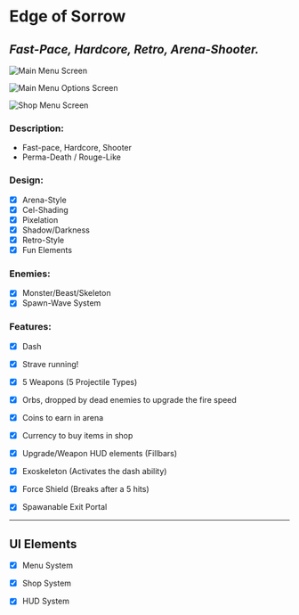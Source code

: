 # Edge of Sorrow 

## *Fast-Pace, Hardcore, Retro, Arena-Shooter.*

![Main Menu Screen](https://github.com/goldbarth/EdgeOfSorrow/blob/main/Images/EdgeOfSorrowMainScreen.png "Main Menu")

![Main Menu Options Screen](https://github.com/goldbarth/EdgeOfSorrow/blob/main/Images/EdgeOfSorrowOptionsScreen.png "Main Menu Options")

![Shop Menu Screen](https://github.com/goldbarth/EdgeOfSorrow/blob/main/Images/EdgeOfSorrowShopScreen.png "Shop Menu")

### Description:
 - Fast-pace, Hardcore, Shooter
 - Perma-Death / Rouge-Like

### Design:
 - [x] Arena-Style
 - [x] Cel-Shading
 - [x] Pixelation
 - [x] Shadow/Darkness
 - [x] Retro-Style
 - [x] Fun Elements

###  Enemies:
 - [x] Monster/Beast/Skeleton
 - [x] Spawn-Wave System

### Features:
 - [X] Dash
 - [x] Strave running!
 - [x] 5 Weapons (5 Projectile Types)
 - [x] Orbs, dropped by dead enemies
   to upgrade the fire speed
 - [x] Coins to earn in arena
 - [x] Currency to buy items in shop
 - [x] Upgrade/Weapon HUD elements (Fillbars)
 - [x] Exoskeleton (Activates the dash ability)
 - [x] Force Shield (Breaks after a 5 hits)
 - [x] Spawanable Exit Portal


 
 ---------------
 UI Elements
 ---------------

 - [x] Menu System
 - [x] Shop System
 - [x] HUD System




 
 
